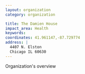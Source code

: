 ```yaml
---
layout: organization
category: organization

title: The Damien House
impact_area: Health
keywords: 
coordinates: 41.961147,-87.729774
address: |
  4407 N. Elston
  Chicago IL 60630
---
```

Organization's overview
